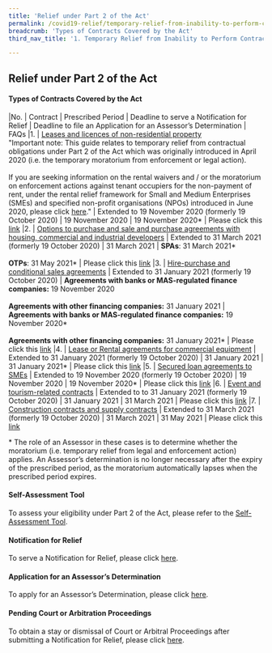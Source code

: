 ```yaml
---
title: 'Relief under Part 2 of the Act'
permalink: /covid19-relief/temporary-relief-from-inability-to-perform-contract
breadcrumb: 'Types of Contracts Covered by the Act'
third_nav_title: '1. Temporary Relief from Inability to Perform Contractual Obligations'

---
```


## Relief under Part 2 of the Act ##

#### Types of Contracts Covered by the Act ####

|No. | Contract | Prescribed Period | Deadline to serve a Notification for Relief | Deadline to file an Application for an Assessor’s Determination | FAQs
|1. | [Leases and licences of non-residential property](/files/Tenants3.pdf) <br>"Important note: This guide relates to temporary relief from contractual obligations under Part 2 of the Act which was originally introduced in April 2020 (i.e. the temporary moratorium from enforcement or legal action). <br><br>If you are seeking information on the rental waivers and / or the moratorium on enforcement actions against tenant occupiers for the non-payment of rent, under the rental relief framework for Small and Medium Enterprises (SMEs) and specified non-profit organisations (NPOs) introduced in June 2020, please click [here](https://www.mlaw.gov.sg/covid19-relief/rental-relief-framework-for-smes)." | Extended to 19 November 2020 (formerly 19 October 2020) | 19 November 2020 | 19 November 2020* | Please click this [link](https://www.mlaw.gov.sg/covid19-relief/faq/lease-licence)
|2. | [Options to purchase and sale and purchase agreements with housing, commercial and industrial developers](/files/Buyers3.pdf) | Extended to 31 March 2021 (formerly 19 October 2020) | 31 March 2021 | **SPAs**: 31 March 2021* <br><br>**OTPs**: 31 May 2021* | Please click this [link](https://www.mlaw.gov.sg/covid19-relief/faq/otps-and-s-and-p-agreements) 
|3. | [Hire-purchase and conditional sales agreements](/files/Hires3.pdf) | Extended to 31 January 2021 (formerly 19 October 2020) | **Agreements with banks or MAS-regulated finance companies:** 19 November 2020 <br><br>**Agreements with other financing companies:** 31 January 2021 | **Agreements with banks or MAS-regulated finance companies:** 19 November 2020* <br><br>**Agreements with other financing companies:** 31 January 2021* | Please click this [link](https://www.mlaw.gov.sg/covid19-relief/faq/hire-purchase-agreements)
|4. | [Lease or Rental agreements for commercial equipment](/files/Renters3.pdf) | Extended to 31 January 2021 (formerly 19 October 2020) | 31 January 2021 | 31 January 2021* |  Please click this [link](https://www.mlaw.gov.sg/covid19-relief/faq/rental-agreements)
|5. | [Secured loan agreements to SMEs](/files/SMEs3.pdf)  | Extended to 19 November 2020 (formerly 19 October 2020) | 19 November 2020 | 19 November 2020* | Please click this [link](https://www.mlaw.gov.sg/covid19-relief/faq/sme-loans)
|6. | [Event and tourism-related contracts](/files/Events3.pdf) | Extended to to 31 January 2021  (formerly 19 October 2020) | 31 January 2021  | 31 March 2021 | Please click this [link](https://www.mlaw.gov.sg/covid19-relief/faq/event-or-tourism-related-contract)
|7. | [Construction contracts and supply contracts](/files/Constructions3.pdf) | Extended to 31 March 2021 (formerly 19 October 2020) | 31 March 2021 | 31 May 2021 | Please click this [link](https://www.mlaw.gov.sg/covid19-relief/faq/construction)

\* The role of an Assessor in these cases is to determine whether the moratorium (i.e. temporary relief from legal and enforcement action) applies. An Assessor’s determination is no longer necessary after the expiry of the prescribed period, as the moratorium automatically lapses when the prescribed period expires. 

#### Self-Assessment Tool ####
To assess your eligibility under Part 2 of the Act, please refer to the [Self-Assessment Tool](https://www.mlaw.gov.sg/covid19-relief/tool).

#### Notification for Relief ####
To serve a Notification for Relief, please click [here](https://www.mlaw.gov.sg/covid19-relief/notification-for-relief).

#### Application for an Assessor’s Determination ####
To apply for an Assessor’s Determination, please click [here](https://www.mlaw.gov.sg/covid19-relief/application-for-assessor).

#### Pending Court or Arbitration Proceedings ####
To obtain a stay or dismissal of Court or Arbitral Proceedings after submitting a Notification for Relief, please click [here](https://www.mlaw.gov.sg/covid19-relief/memorandum-of-notification).
